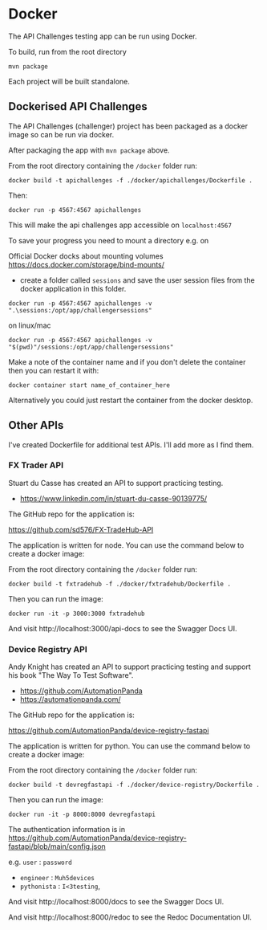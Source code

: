 # Docker

The API Challenges testing app can be run using Docker.

To build, run from the root directory

```
mvn package
```

Each project will be built standalone.


## Dockerised API Challenges

The API Challenges (challenger) project has been packaged as a docker image so can be run via docker.

After packaging the app with `mvn package` above.

From the root directory containing the `/docker` folder run:

```
docker build -t apichallenges -f ./docker/apichallenges/Dockerfile .
```

Then:

```
docker run -p 4567:4567 apichallenges
```

This will make the api challenges app accessible on `localhost:4567`

To save your progress you need to mount a directory e.g. on

Official Docker docks about mounting volumes https://docs.docker.com/storage/bind-mounts/

- create a folder called `sessions` and save the user session files from the docker application in this folder.

```
docker run -p 4567:4567 apichallenges -v ".\sessions:/opt/app/challengersessions"
```

on linux/mac

```
docker run -p 4567:4567 apichallenges -v  "$(pwd)"/sessions:/opt/app/challengersessions"
```

Make a note of the container name and if you don't delete the container then you can restart it with:

```
docker container start name_of_container_here
```

Alternatively you could just restart the container from the docker desktop.


## Other APIs

I've created Dockerfile for additional test APIs. I'll add more as I find them.

### FX Trader API

Stuart du Casse has created an API to support practicing testing.

- https://www.linkedin.com/in/stuart-du-casse-90139775/

The GitHub repo for the application is:

https://github.com/sd576/FX-TradeHub-API

The application is written for node. You can use the command below to create a docker image:

From the root directory containing the `/docker` folder run:


```
docker build -t fxtradehub -f ./docker/fxtradehub/Dockerfile .
```

Then you can run the image:

```
docker run -it -p 3000:3000 fxtradehub
```

And visit http://localhost:3000/api-docs to see the Swagger Docs UI.


### Device Registry API

Andy Knight has created an API to support practicing testing and support his book "The Way To Test Software".

- https://github.com/AutomationPanda
- https://automationpanda.com/

The GitHub repo for the application is:

https://github.com/AutomationPanda/device-registry-fastapi

The application is written for python. You can use the command below to create a docker image:

From the root directory containing the `/docker` folder run:

```
docker build -t devregfastapi -f ./docker/device-registry/Dockerfile .
```

Then you can run the image:

```
docker run -it -p 8000:8000 devregfastapi
```

The authentication information is in https://github.com/AutomationPanda/device-registry-fastapi/blob/main/config.json

e.g. `user` : `password`

- `engineer` : `Muh5devices`
- `pythonista` : `I<3testing`,


And visit http://localhost:8000/docs to see the Swagger Docs UI.

And visit http://localhost:8000/redoc to see the Redoc Documentation UI.

